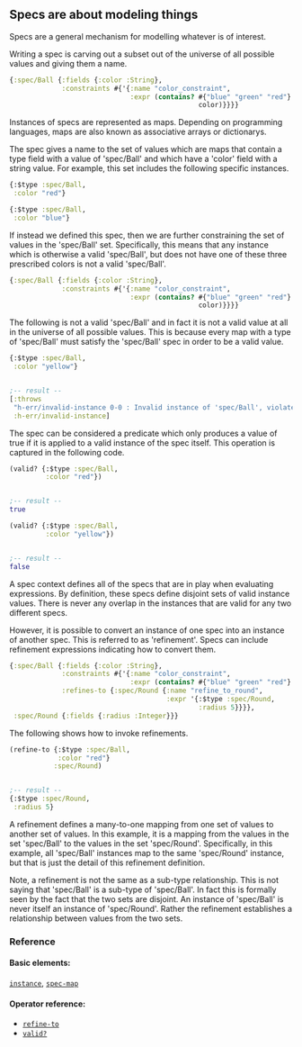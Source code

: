 <!---
  This markdown file was generated. Do not edit.
  -->

## Specs are about modeling things

Specs are a general mechanism for modelling whatever is of interest.

Writing a spec is carving out a subset out of the universe of all possible values and giving them a name.

```clojure
{:spec/Ball {:fields {:color :String},
             :constraints #{'{:name "color_constraint",
                              :expr (contains? #{"blue" "green" "red"}
                                               color)}}}}
```

Instances of specs are represented as maps. Depending on programming languages, maps are also known as associative arrays or dictionarys.

The spec gives a name to the set of values which are maps that contain a type field with a value of 'spec/Ball' and which have a 'color' field with a string value. For example, this set includes the following specific instances.

```clojure
{:$type :spec/Ball,
 :color "red"}
```

```clojure
{:$type :spec/Ball,
 :color "blue"}
```

If instead we defined this spec, then we are further constraining the set of values in the 'spec/Ball' set. Specifically, this means that any instance which is otherwise a valid 'spec/Ball', but does not have one of these three prescribed colors is not a valid 'spec/Ball'.

```clojure
{:spec/Ball {:fields {:color :String},
             :constraints #{'{:name "color_constraint",
                              :expr (contains? #{"blue" "green" "red"}
                                               color)}}}}
```

The following is not a valid 'spec/Ball' and in fact it is not a valid value at all in the universe of all possible values. This is because every map with a type of 'spec/Ball' must satisfy the 'spec/Ball' spec in order to be a valid value.

```clojure
{:$type :spec/Ball,
 :color "yellow"}


;-- result --
[:throws
 "h-err/invalid-instance 0-0 : Invalid instance of 'spec/Ball', violates constraints \"spec/Ball/color_constraint\""
 :h-err/invalid-instance]
```

The spec can be considered a predicate which only produces a value of true if it is applied to a valid instance of the spec itself. This operation is captured in the following code.

```clojure
(valid? {:$type :spec/Ball,
         :color "red"})


;-- result --
true
```

```clojure
(valid? {:$type :spec/Ball,
         :color "yellow"})


;-- result --
false
```

A spec context defines all of the specs that are in play when evaluating expressions. By definition, these specs define disjoint sets of valid instance values. There is never any overlap in the instances that are valid for any two different specs.

However, it is possible to convert an instance of one spec into an instance of another spec. This is referred to as 'refinement'. Specs can include refinement expressions indicating how to convert them.

```clojure
{:spec/Ball {:fields {:color :String},
             :constraints #{'{:name "color_constraint",
                              :expr (contains? #{"blue" "green" "red"} color)}},
             :refines-to {:spec/Round {:name "refine_to_round",
                                       :expr '{:$type :spec/Round,
                                               :radius 5}}}},
 :spec/Round {:fields {:radius :Integer}}}
```

The following shows how to invoke refinements.

```clojure
(refine-to {:$type :spec/Ball,
            :color "red"}
           :spec/Round)


;-- result --
{:$type :spec/Round,
 :radius 5}
```

A refinement defines a many-to-one mapping from one set of values to another set of values. In this example, it is a mapping from the values in the set 'spec/Ball' to the values in the set 'spec/Round'. Specifically, in this example, all 'spec/Ball' instances map to the same 'spec/Round' instance, but that is just the detail of this refinement definition.

Note, a refinement is not the same as a sub-type relationship. This is not saying that 'spec/Ball' is a sub-type of 'spec/Ball'. In fact this is formally seen by the fact that the two sets are disjoint. An instance of 'spec/Ball' is never itself an instance of 'spec/Round'. Rather the refinement establishes a relationship between values from the two sets.

### Reference

#### Basic elements:

[`instance`](../halite_basic-syntax-reference.md#instance), [`spec-map`](../../halite_spec-syntax-reference.md)

#### Operator reference:

* [`refine-to`](../halite_full-reference.md#refine-to)
* [`valid?`](../halite_full-reference.md#valid_Q)


